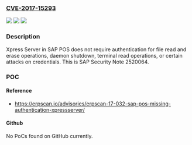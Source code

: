 ### [CVE-2017-15293](https://cve.mitre.org/cgi-bin/cvename.cgi?name=CVE-2017-15293)
![](https://img.shields.io/static/v1?label=Product&message=n%2Fa&color=blue)
![](https://img.shields.io/static/v1?label=Version&message=n%2Fa&color=blue)
![](https://img.shields.io/static/v1?label=Vulnerability&message=n%2Fa&color=brighgreen)

### Description

Xpress Server in SAP POS does not require authentication for file read and erase operations, daemon shutdown, terminal read operations, or certain attacks on credentials. This is SAP Security Note 2520064.

### POC

#### Reference
- https://erpscan.io/advisories/erpscan-17-032-sap-pos-missing-authentication-xpressserver/

#### Github
No PoCs found on GitHub currently.

